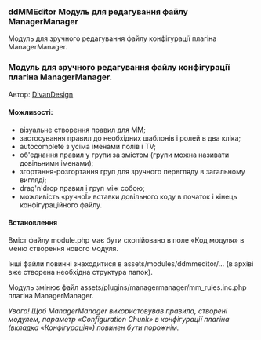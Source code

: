 
<meta http-equiv="Content-Type" content="text/html; charset=utf-8">
<h3>ddMMEditor Модуль для редагування файлу ManagerManager </h3>
Модуль для зручного редагування файлу конфігурації плагіна ManagerManager.
<h3>Модуль для зручного редагування файлу конфігурації плагіна ManagerManager.</h3>
<p>Автор: <i class="fa fa-github fa-lg text-primary"></i> <a href="https://github.com/DivanDesign/MODXEvo.module.ddMMEditor" rel="nofollow" target="_blank">DivanDesign</a></p>
<h4>Можливості:</h4>
<ul>
<li>візуальне створення правил для MM;</li>
<li>застосування правил до необхідних шаблонів і ролей в два кліка;</li>
<li>autocomplete з усіма іменами полів і TV;</li>
<li>об'єднання правил у групи за змістом (групи можна називати довільними іменами);</li>
<li>згортання-розгортання груп для зручного перегляду в загальному вигляді;</li>
<li>drag'n'drop правил і груп між собою;</li>
<li>можливість «ручноЇ» вставки довільного коду в початок і кінець конфігураційного файлу.</li>
</ul>
<h4>Встановлення</h4>
<p>Вміст файлу module.php має бути скопійовано в поле «Код модуля» в меню створення нового модуля.</p>
Інші файли повинні знаходитися в assets/modules/ddmmeditor/... (в архіві вже створена необхідна структура папок).</p>
Модуль змінює файл assets/plugins/managermanager/mm_rules.inc.php плагіна ManagerManager.</p>
<em>Увага! Щоб ManagerManager використовував правила, створені модулем, параметр «Configuration Chunk» в конфігурації плагіна (вкладка «Конфігурація») повинен бути порожнім.</em></p>

